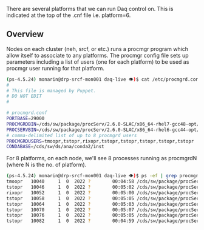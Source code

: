 There are several platforms that we can run Daq control on. This is indicated at the top of the .cnf file i.e. platform=6.

## Overview
Nodes on each cluster (neh, srcf, or etc.) runs a procmgr program which allow itself to associate to any platforms. The procmgr config file sets up parameters including a list of users (one for each platform) to be used as procmgr user running for that platform. 
```bash
(ps-4.5.24) monarin@drp-srcf-mon001 daq-live 👁)$ cat /etc/procmgrd.conf 
#
# This file is managed by Puppet.
# DO NOT EDIT
#

# procmgrd.conf
PORTBASE=29000
PROCMGRDBIN=/cds/sw/package/procServ/2.6.0-SLAC/x86_64-rhel7-gcc48-opt/bin/procmgrd
PROCSERVBIN=/cds/sw/package/procServ/2.6.0-SLAC/x86_64-rhel6-gcc44-opt/bin/procServ
# comma-delimited list of up to 8 procmgrd users
PROCMGRDUSERS=tmoopr,tstopr,rixopr,tstopr,tstopr,tstopr,tstopr,tstopr
CONDABASE=/cds/sw/ds/ana/conda2/inst
```
For 8 platforms, on each node, we'll see 8 processes running as procmgrdN (where N is the no. of platform).
```bash
(ps-4.5.24) monarin@drp-srcf-mon001 daq-live 👁)$ ps -ef | grep procmgr
tmoopr   10040     1  0  2022 ?        00:04:58 /cds/sw/package/procServ/2.6.0-SLAC/x86_64-rhel7-gcc48-opt/bin/procmgrd0 --allow --ignore ^D -l 29001 --coresize 0 -c /tmp 29000 /bin/tcsh -f
tstopr   10046     1  0  2022 ?        00:05:02 /cds/sw/package/procServ/2.6.0-SLAC/x86_64-rhel7-gcc48-opt/bin/procmgrd1 --allow --ignore ^D -l 29101 --coresize 0 -c /tmp 29100 /bin/tcsh -f
rixopr   10052     1  0  2022 ?        00:05:00 /cds/sw/package/procServ/2.6.0-SLAC/x86_64-rhel7-gcc48-opt/bin/procmgrd2 --allow --ignore ^D -l 29201 --coresize 0 -c /tmp 29200 /bin/tcsh -f
tstopr   10058     1  0  2022 ?        00:05:05 /cds/sw/package/procServ/2.6.0-SLAC/x86_64-rhel7-gcc48-opt/bin/procmgrd3 --allow --ignore ^D -l 29301 --coresize 0 -c /tmp 29300 /bin/tcsh -f
tstopr   10064     1  0  2022 ?        00:05:03 /cds/sw/package/procServ/2.6.0-SLAC/x86_64-rhel7-gcc48-opt/bin/procmgrd4 --allow --ignore ^D -l 29401 --coresize 0 -c /tmp 29400 /bin/tcsh -f
tstopr   10070     1  0  2022 ?        00:05:07 /cds/sw/package/procServ/2.6.0-SLAC/x86_64-rhel7-gcc48-opt/bin/procmgrd5 --allow --ignore ^D -l 29501 --coresize 0 -c /tmp 29500 /bin/tcsh -f
tstopr   10076     1  0  2022 ?        00:05:05 /cds/sw/package/procServ/2.6.0-SLAC/x86_64-rhel7-gcc48-opt/bin/procmgrd6 --allow --ignore ^D -l 29601 --coresize 0 -c /tmp 29600 /bin/tcsh -f
tstopr   10082     1  0  2022 ?        00:04:59 /cds/sw/package/procServ/2.6.0-SLAC/x86_64-rhel7-gcc48-opt/bin/procmgrd7 --allow --ignore ^D -l 29701 --coresize 0 -c /tmp 29700 /bin/tcsh -f
```
